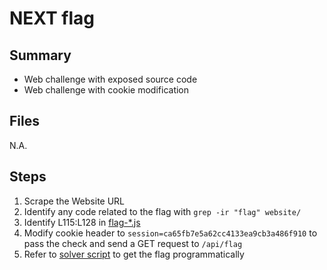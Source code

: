 # NEXT flag

## Summary

- Web challenge with exposed source code
- Web challenge with cookie modification

## Files

N.A.

## Steps

1. Scrape the Website URL
2. Identify any code related to the flag with `grep -ir "flag" website/`
3. Identify L115:L128 in [flag-*.js](flag-a74a87b4951d1474.js)
4. Modify cookie header to `session=ca65fb7e5a62cc4133ea9cb3a486f910` to pass the check and send a GET request to `/api/flag`
5. Refer to [solver script](solver.py) to get the flag programmatically
